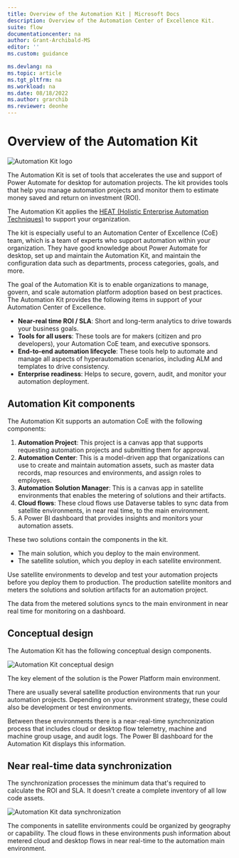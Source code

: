 ```yaml
---
title: Overview of the Automation Kit | Microsoft Docs
description: Overview of the Automation Center of Excellence Kit.
suite: flow
documentationcenter: na
author: Grant-Archibald-MS
editor: ''
ms.custom: guidance

ms.devlang: na
ms.topic: article
ms.tgt_pltfrm: na
ms.workload: na
ms.date: 08/18/2022
ms.author: grarchib
ms.reviewer: deonhe
---
```


# Overview of the Automation Kit

![Automation Kit logo](../media/automation-kit.png "Automation Kit logo")

The Automation Kit is set of tools that accelerates the use and support of Power Automate for desktop for automation projects. The kit provides tools that help you manage automation projects and monitor them to estimate money saved and return on investment (ROI).

The Automation Kit applies the [HEAT (Holistic Enterprise Automation Techniques)](/power-platform/guidance/automation-coe/heat) to support your organization.

The kit is especially useful to an Automation Center of Excellence (CoE) team, which is a team of experts who support automation within your organization. They have good knowledge about Power Automate for desktop, set up and maintain the Automation Kit, and maintain the configuration data such as departments, process categories, goals, and more.

The goal of the Automation Kit is to enable organizations to manage, govern, and scale automation platform adoption based on best practices. The Automation Kit provides the following items in support of your Automation Center of Excellence.

- **Near-real time ROI / SLA**: Short and long-term analytics to drive towards your business goals.
- **Tools for all users**: These tools are for makers (citizen and pro developers), your Automation CoE team, and executive sponsors.
- **End-to-end automation lifecycle**: These tools help to automate and manage all aspects of hyperautomation scenarios, including ALM and templates to drive consistency.
- **Enterprise readiness**: Helps to secure, govern, audit, and monitor your automation deployment.

## Automation Kit components

The Automation Kit supports an automation CoE with the following components:

1. **Automation Project**: This project is a canvas app that supports requesting automation projects and submitting them for approval.
1. **Automation Center**: This is a model-driven app that organizations can use to create and maintain automation assets, such as master data records, map resources and environments, and assign roles to employees.
1. **Automation Solution Manager**: This is a canvas app in satellite environments that enables the metering of solutions and their artifacts.
1. **Cloud flows**: These cloud flows use Dataverse tables to sync data from satellite environments, in near real time, to the main environment.
1. A Power BI dashboard that provides insights and monitors your automation assets.

These two solutions contain the components in the kit.

- The main solution, which you deploy to the main environment.
- The satellite solution, which you deploy in each satellite environment.

Use satellite environments to develop and test your automation projects before you deploy them to production. The production satellite monitors and meters the solutions and solution artifacts for an automation project.

The data from the metered solutions syncs to the main environment in near real time for monitoring on a dashboard.

## Conceptual design

The Automation Kit has the following conceptual design components.

![Automation Kit conceptual design](../media/automation-kit-conceptual-design.png "Automation Kit conceptual design")

The key element of the solution is the Power Platform main environment.

There are usually several satellite production environments that run your automation projects. Depending on your environment strategy, these could also be development or test environments.

Between these environments there is a near-real-time synchronization process that includes cloud or desktop flow telemetry, machine and machine group usage, and audit logs. The Power BI dashboard for the Automation Kit displays this information.

## Near real-time data synchronization

The synchronization processes the minimum data that's required to calculate the ROI and SLA. It doesn't create a complete inventory of all low code assets.

![Automation Kit data synchronization](../media/automation-kit-data-sychronization.png "Automation Kit data synchronization")

The components in satellite environments could be organized by geography or capability. The cloud flows in these environments push information about metered cloud and desktop flows in near real-time to the automation main environment.
